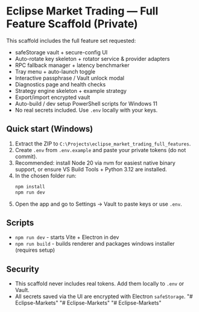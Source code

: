 # Eclipse Market Trading — Full Feature Scaffold (Private)

This scaffold includes the full feature set requested:
- safeStorage vault + secure-config UI
- Auto-rotate key skeleton + rotator service & provider adapters
- RPC fallback manager + latency benchmarker
- Tray menu + auto-launch toggle
- Interactive passphrase / Vault unlock modal
- Diagnostics page and health checks
- Strategy engine skeleton + example strategy
- Export/import encrypted vault
- Auto-build / dev setup PowerShell scripts for Windows 11
- No real secrets included. Use `.env` locally with your keys.

## Quick start (Windows)
1. Extract the ZIP to `C:\Projects\eclipse_market_trading_full_features`.
2. Create `.env` from `.env.example` and paste your private tokens (do not commit).
3. Recommended: install Node 20 via nvm for easiest native binary support, or ensure VS Build Tools + Python 3.12 are installed.
4. In the chosen folder run:
   ```bash
   npm install
   npm run dev
   ```
5. Open the app and go to Settings → Vault to paste keys or use `.env`.

## Scripts
- `npm run dev` - starts Vite + Electron in dev
- `npm run build` - builds renderer and packages windows installer (requires setup)

## Security
- This scaffold never includes real tokens. Add them locally to `.env` or Vault.
- All secrets saved via the UI are encrypted with Electron `safeStorage`.
"# Eclipse-Markets" 
"# Eclipse-Markets" 
"# Eclipse-Markets" 
